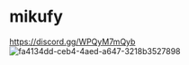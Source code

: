 # mikufy
https://discord.gg/WPQyM7mQyb
![fa4134dd-ceb4-4aed-a647-3218b3527898](https://github.com/user-attachments/assets/04437fef-e6d5-4a7b-8dbc-38e026d65029)
